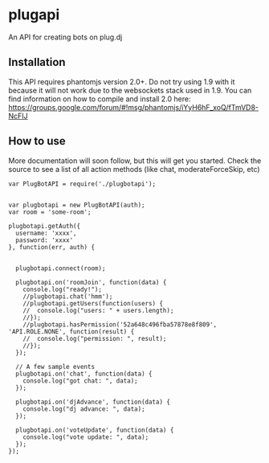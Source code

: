 plugapi
=======

An API for creating bots on plug.dj


## Installation
This API requires phantomjs version 2.0+. Do not try using 1.9 with it because it will not work due to the websockets stack used in 1.9. You can find information on how to compile and install 2.0 here: https://groups.google.com/forum/#!msg/phantomjs/iYyH6hF_xoQ/fTmVD8-NcFIJ

## How to use

More documentation will soon follow, but this will get you started. Check the source to see a list of all action methods (like chat, moderateForceSkip, etc)

```
var PlugBotAPI = require('./plugbotapi');
 
 
var plugbotapi = new PlugBotAPI(auth);
var room = 'some-room';

plugbotapi.getAuth({
  username: 'xxxx',
  password: 'xxxx'
}, function(err, auth) {
  
 
  plugbotapi.connect(room);
   
  plugbotapi.on('roomJoin', function(data) {
    console.log("ready!");
    //plugbotapi.chat('hmm');
    //plugbotapi.getUsers(function(users) {
    //  console.log("users: " + users.length);
    //});
    //plugbotapi.hasPermission('52a648c496fba57878e8f809', 'API.ROLE.NONE', function(result) {
    //  console.log("permission: ", result);
    //});
  });
   
  // A few sample events
  plugbotapi.on('chat', function(data) {
    console.log("got chat: ", data);
  });
   
  plugbotapi.on('djAdvance', function(data) {
    console.log("dj advance: ", data);
  });
   
  plugbotapi.on('voteUpdate', function(data) {
    console.log("vote update: ", data);
  });
});
```
